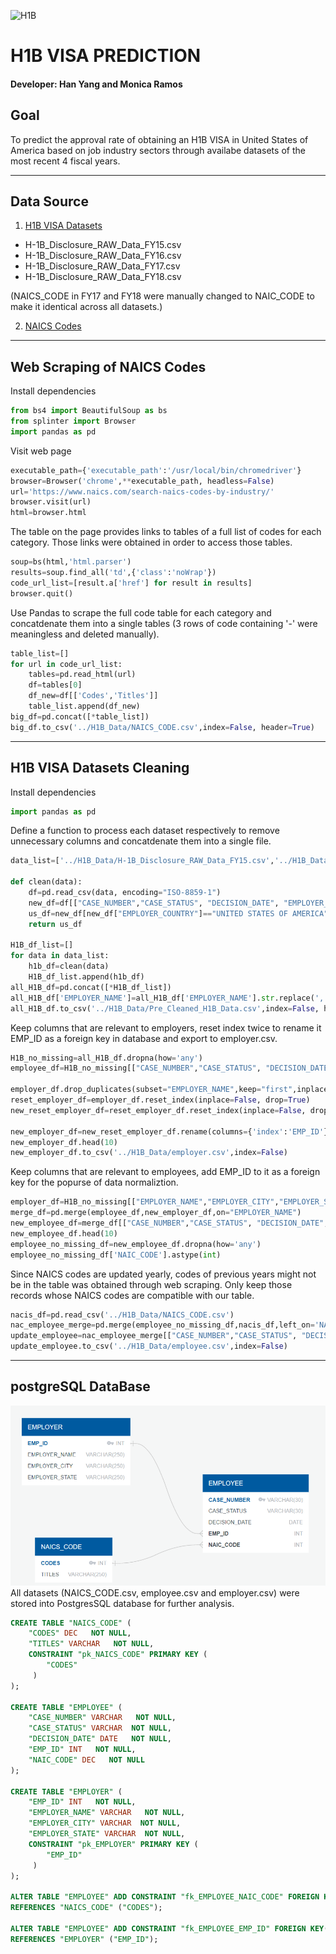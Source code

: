 ![H1B](https://images.techhive.com/images/article/2016/12/h-1b-visa9-100698034-large.jpg)
# __H1B VISA PREDICTION__
#### __Developer: Han Yang and Monica Ramos__
## __Goal__
To predict the approval rate of obtaining an H1B VISA in United States of America based on job industry sectors through availabe datasets of the most recent 4 fiscal years.

---------
## __Data Source__
1. [H1B VISA Datasets](https://www.kaggle.com/abishekanbarasan1995/h1b-case-status-prediction) 
*	H-1B_Disclosure_RAW_Data_FY15.csv 
*	H-1B_Disclosure_RAW_Data_FY16.csv 
*	H-1B_Disclosure_RAW_Data_FY17.csv 
*	H-1B_Disclosure_RAW_Data_FY18.csv 

(NAICS_CODE in FY17 and FY18 were manually changed to NAIC_CODE to make it identical across all datasets.)

2. [NAICS Codes](https://www.naics.com/search-naics-codes-by-industry/)

---------
## __Web Scraping of NAICS Codes__
Install dependencies
```python
from bs4 import BeautifulSoup as bs
from splinter import Browser
import pandas as pd
```
Visit web page 
```python
executable_path={'executable_path':'/usr/local/bin/chromedriver'}
browser=Browser('chrome',**executable_path, headless=False)
url='https://www.naics.com/search-naics-codes-by-industry/'
browser.visit(url)
html=browser.html
```
The table on the page provides links to tables of a full list of codes for each category. Those links were obtained in order to access those tables.
```python
soup=bs(html,'html.parser')
results=soup.find_all('td',{'class':'noWrap'})
code_url_list=[result.a['href'] for result in results]
browser.quit()
```
Use Pandas to scrape the full code table for each category and concatdenate them into a single tables (3 rows of code containing '-' were meaningless and deleted manually).
```python
table_list=[]
for url in code_url_list:
    tables=pd.read_html(url) 
    df=tables[0] 
    df_new=df[['Codes','Titles']] 
    table_list.append(df_new)
big_df=pd.concat([*table_list])
big_df.to_csv('../H1B_Data/NAICS_CODE.csv',index=False, header=True)
```

---
## __H1B VISA Datasets Cleaning__
Install dependencies
```python
import pandas as pd
```
Define a function to process each dataset respectively to remove unnecessary columns and concatdenate them into a single file.
```python
data_list=['../H1B_Data/H-1B_Disclosure_RAW_Data_FY15.csv','../H1B_Data/H-1B_Disclosure_RAW_Data_FY16.csv','../H1B_Data/H-1B_Disclosure_RAW_Data_FY17.csv','../H1B_Data/H-1B_Disclosure_RAW_Data_FY18.csv']

def clean(data):
    df=pd.read_csv(data, encoding="ISO-8859-1")
    new_df=df[["CASE_NUMBER","CASE_STATUS", "DECISION_DATE", "EMPLOYER_NAME","EMPLOYER_CITY","EMPLOYER_STATE", "EMPLOYER_COUNTRY", "NAIC_CODE"]]
    us_df=new_df[new_df["EMPLOYER_COUNTRY"]=="UNITED STATES OF AMERICA"]
    return us_df

H1B_df_list=[]
for data in data_list:
    h1b_df=clean(data)
    H1B_df_list.append(h1b_df)
all_H1B_df=pd.concat([*H1B_df_list]) 
all_H1B_df['EMPLOYER_NAME']=all_H1B_df['EMPLOYER_NAME'].str.replace(',','') 
all_H1B_df.to_csv('../H1B_Data/Pre_Cleaned_H1B_Data.csv',index=False, header=True)
```
Keep columns that are relevant to employers, reset index twice to rename it EMP_ID as a foreign key in database and export to employer.csv.
```python
H1B_no_missing=all_H1B_df.dropna(how='any')
employee_df=H1B_no_missing[["CASE_NUMBER","CASE_STATUS", "DECISION_DATE", "EMPLOYER_NAME","NAIC_CODE"]]

employer_df.drop_duplicates(subset="EMPLOYER_NAME",keep="first",inplace=True)
reset_employer_df=employer_df.reset_index(inplace=False, drop=True)
new_reset_employer_df=reset_employer_df.reset_index(inplace=False, drop=False)

new_employer_df=new_reset_employer_df.rename(columns={'index':'EMP_ID'})
new_employer_df.head(10)
new_employer_df.to_csv('../H1B_Data/employer.csv',index=False)
```
Keep columns that are relevant to employees, add EMP_ID to it as a foreign key for the popurse of data normaliztion.
```python
employer_df=H1B_no_missing[["EMPLOYER_NAME","EMPLOYER_CITY","EMPLOYER_STATE"]]
merge_df=pd.merge(employee_df,new_employer_df,on="EMPLOYER_NAME")
new_employee_df=merge_df[["CASE_NUMBER","CASE_STATUS", "DECISION_DATE", "EMP_ID","NAIC_CODE"]]
new_employee_df.head(10)
employee_no_missing_df=new_employee_df.dropna(how='any')
employee_no_missing_df['NAIC_CODE'].astype(int)
```
Since NAICS codes are updated yearly, codes of previous years might not be in the table was obtained through web scraping. Only keep those records whose NAICS codes are compatible with our table.
```python
nacis_df=pd.read_csv('../H1B_Data/NAICS_CODE.csv')
nac_employee_merge=pd.merge(employee_no_missing_df,nacis_df,left_on='NAIC_CODE',right_on='Codes')
update_employee=nac_employee_merge[["CASE_NUMBER","CASE_STATUS", "DECISION_DATE", "EMP_ID","NAIC_CODE"]]
update_employee.to_csv('../H1B_Data/employee.csv',index=False)
```
---
## __postgreSQL DataBase__
![ERD](https://github.com/hanyang2019/Project_ETL/blob/master/ERD.png?raw=true)
All datasets (NAICS_CODE.csv, employee.csv and employer.csv) were stored into PostgresSQL database for further analysis. 
```SQL
CREATE TABLE "NAICS_CODE" (
    "CODES" DEC   NOT NULL,
    "TITLES" VARCHAR   NOT NULL,
    CONSTRAINT "pk_NAICS_CODE" PRIMARY KEY (
        "CODES"
     )
);

CREATE TABLE "EMPLOYEE" (
    "CASE_NUMBER" VARCHAR   NOT NULL,
    "CASE_STATUS" VARCHAR  NOT NULL,
    "DECISION_DATE" DATE   NOT NULL,
    "EMP_ID" INT   NOT NULL,
    "NAIC_CODE" DEC   NOT NULL
);

CREATE TABLE "EMPLOYER" (
    "EMP_ID" INT   NOT NULL,
    "EMPLOYER_NAME" VARCHAR   NOT NULL,
    "EMPLOYER_CITY" VARCHAR  NOT NULL,
    "EMPLOYER_STATE" VARCHAR  NOT NULL,
    CONSTRAINT "pk_EMPLOYER" PRIMARY KEY (
        "EMP_ID"
     )
);

ALTER TABLE "EMPLOYEE" ADD CONSTRAINT "fk_EMPLOYEE_NAIC_CODE" FOREIGN KEY("NAIC_CODE")
REFERENCES "NAICS_CODE" ("CODES");

ALTER TABLE "EMPLOYEE" ADD CONSTRAINT "fk_EMPLOYEE_EMP_ID" FOREIGN KEY("EMP_ID")
REFERENCES "EMPLOYER" ("EMP_ID");
```

